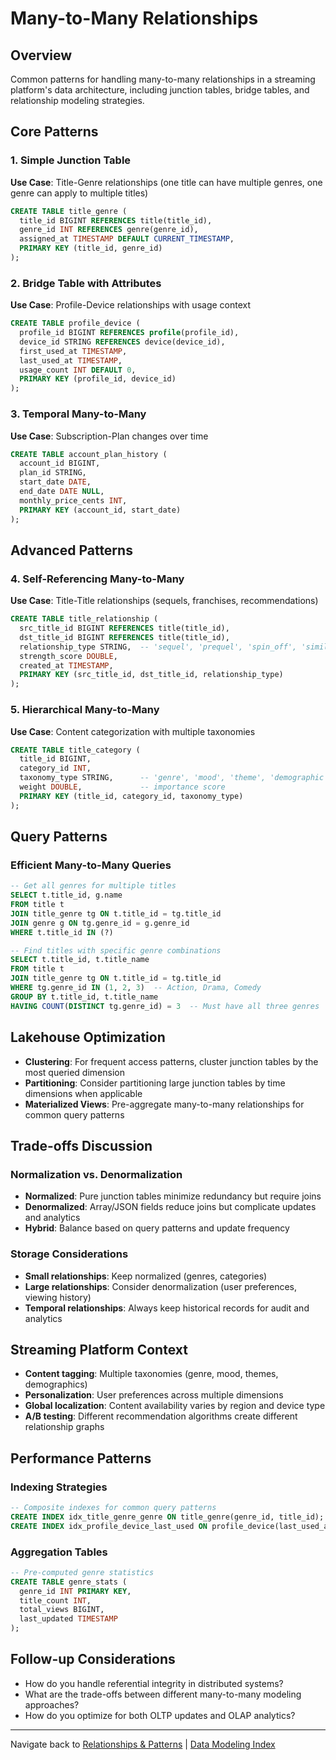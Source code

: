 # Many-to-Many Relationships

## Overview

Common patterns for handling many-to-many relationships in a streaming platform's data architecture, including junction tables, bridge tables, and relationship modeling strategies.

## Core Patterns

### 1. Simple Junction Table

**Use Case**: Title-Genre relationships (one title can have multiple genres, one genre can apply to multiple titles)

```sql
CREATE TABLE title_genre (
  title_id BIGINT REFERENCES title(title_id),
  genre_id INT REFERENCES genre(genre_id),
  assigned_at TIMESTAMP DEFAULT CURRENT_TIMESTAMP,
  PRIMARY KEY (title_id, genre_id)
);
```

### 2. Bridge Table with Attributes

**Use Case**: Profile-Device relationships with usage context

```sql
CREATE TABLE profile_device (
  profile_id BIGINT REFERENCES profile(profile_id),
  device_id STRING REFERENCES device(device_id),
  first_used_at TIMESTAMP,
  last_used_at TIMESTAMP,
  usage_count INT DEFAULT 0,
  PRIMARY KEY (profile_id, device_id)
);
```

### 3. Temporal Many-to-Many

**Use Case**: Subscription-Plan changes over time

```sql
CREATE TABLE account_plan_history (
  account_id BIGINT,
  plan_id STRING,
  start_date DATE,
  end_date DATE NULL,
  monthly_price_cents INT,
  PRIMARY KEY (account_id, start_date)
);
```

## Advanced Patterns

### 4. Self-Referencing Many-to-Many

**Use Case**: Title-Title relationships (sequels, franchises, recommendations)

```sql
CREATE TABLE title_relationship (
  src_title_id BIGINT REFERENCES title(title_id),
  dst_title_id BIGINT REFERENCES title(title_id),
  relationship_type STRING,  -- 'sequel', 'prequel', 'spin_off', 'similar'
  strength_score DOUBLE,
  created_at TIMESTAMP,
  PRIMARY KEY (src_title_id, dst_title_id, relationship_type)
);
```

### 5. Hierarchical Many-to-Many

**Use Case**: Content categorization with multiple taxonomies

```sql
CREATE TABLE title_category (
  title_id BIGINT,
  category_id INT,
  taxonomy_type STRING,      -- 'genre', 'mood', 'theme', 'demographic'
  weight DOUBLE,             -- importance score
  PRIMARY KEY (title_id, category_id, taxonomy_type)
);
```

## Query Patterns

### Efficient Many-to-Many Queries

```sql
-- Get all genres for multiple titles
SELECT t.title_id, g.name
FROM title t
JOIN title_genre tg ON t.title_id = tg.title_id
JOIN genre g ON tg.genre_id = g.genre_id
WHERE t.title_id IN (?)

-- Find titles with specific genre combinations
SELECT t.title_id, t.title_name
FROM title t
JOIN title_genre tg ON t.title_id = tg.title_id
WHERE tg.genre_id IN (1, 2, 3)  -- Action, Drama, Comedy
GROUP BY t.title_id, t.title_name
HAVING COUNT(DISTINCT tg.genre_id) = 3  -- Must have all three genres
```

## Lakehouse Optimization

* **Clustering**: For frequent access patterns, cluster junction tables by the most queried dimension
* **Partitioning**: Consider partitioning large junction tables by time dimensions when applicable
* **Materialized Views**: Pre-aggregate many-to-many relationships for common query patterns

## Trade-offs Discussion

### Normalization vs. Denormalization
* **Normalized**: Pure junction tables minimize redundancy but require joins
* **Denormalized**: Array/JSON fields reduce joins but complicate updates and analytics
* **Hybrid**: Balance based on query patterns and update frequency

### Storage Considerations
* **Small relationships**: Keep normalized (genres, categories)
* **Large relationships**: Consider denormalization (user preferences, viewing history)
* **Temporal relationships**: Always keep historical records for audit and analytics

## Streaming Platform Context

* **Content tagging**: Multiple taxonomies (genre, mood, themes, demographics)
* **Personalization**: User preferences across multiple dimensions
* **Global localization**: Content availability varies by region and device type
* **A/B testing**: Different recommendation algorithms create different relationship graphs

## Performance Patterns

### Indexing Strategies
```sql
-- Composite indexes for common query patterns
CREATE INDEX idx_title_genre_genre ON title_genre(genre_id, title_id);
CREATE INDEX idx_profile_device_last_used ON profile_device(last_used_at, profile_id);
```

### Aggregation Tables
```sql
-- Pre-computed genre statistics
CREATE TABLE genre_stats (
  genre_id INT PRIMARY KEY,
  title_count INT,
  total_views BIGINT,
  last_updated TIMESTAMP
);
```

## Follow-up Considerations

* How do you handle referential integrity in distributed systems?
* What are the trade-offs between different many-to-many modeling approaches?
* How do you optimize for both OLTP updates and OLAP analytics?

---

Navigate back to [Relationships & Patterns](./) | [Data Modeling Index](../README.md)